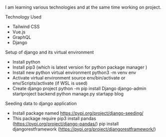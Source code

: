 I am learning various technologies and at the same time working on project.

Technology Used
- Tailwind CSS
- Vue.js
- GraphQL
- Django


Setup of django and its virtual environment
- Install python
- Install pip3 (which is latest version for python package manager )
- Install new python virtual environment
    python3 -m venv env
- Activate virtual environment
    source env/bin/activate
        or
    env/Scripts/activate (if WSL is used)
- Create django project
    python -m pip install Django
    django-admin startproject backend
    python manage.py startapp blog

Seeding data to django application
- Install package named 
    https://pypi.org/project/django-seeding/
- This package require 
    pip3 install pandas (https://pypi.org/project/django-pandas/)
    pip install djangorestframework (https://pypi.org/project/djangorestframework/)

